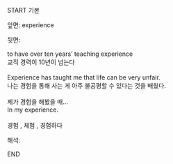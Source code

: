 START
기본

앞면:
experience


뒷면:
<div>to have over ten years’ teaching experience </div><div>교직 경력이 10년이 넘는다</div><div><br></div><div><div>Experience has taught me that life can be very unfair. </div><div>나는 경험을 통해 사는 게 아주 불공평할 수 있다는 것을 배웠다.</div></div><div><br></div><div><div><div>제가 경험을 해봤을 때...</div></div><div><div>In my experience.</div></div></div><div><br></div><div>경험 , 체험 , 경험하다</div>


해석:

END